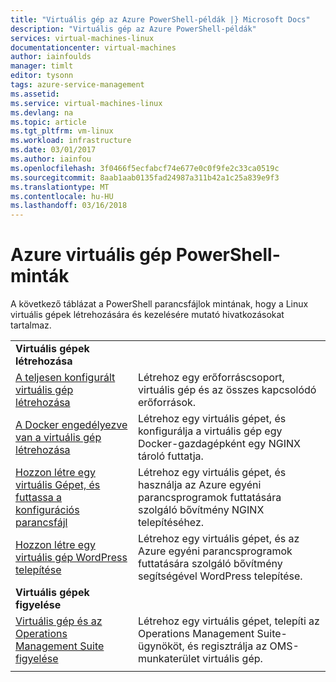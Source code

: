 ```yaml
---
title: "Virtuális gép az Azure PowerShell-példák |} Microsoft Docs"
description: "Virtuális gép az Azure PowerShell-példák"
services: virtual-machines-linux
documentationcenter: virtual-machines
author: iainfoulds
manager: timlt
editor: tysonn
tags: azure-service-management
ms.assetid: 
ms.service: virtual-machines-linux
ms.devlang: na
ms.topic: article
ms.tgt_pltfrm: vm-linux
ms.workload: infrastructure
ms.date: 03/01/2017
ms.author: iainfou
ms.openlocfilehash: 3f0466f5ecfabcf74e677e0c0f9fe2c33ca0519c
ms.sourcegitcommit: 8aab1aab0135fad24987a311b42a1c25a839e9f3
ms.translationtype: MT
ms.contentlocale: hu-HU
ms.lasthandoff: 03/16/2018
---
```

# <a name="azure-virtual-machine-powershell-samples"></a>Azure virtuális gép PowerShell-minták

A következő táblázat a PowerShell parancsfájlok mintának, hogy a Linux virtuális gépek létrehozására és kezelésére mutató hivatkozásokat tartalmaz.

| | |
|---|---|
|**Virtuális gépek létrehozása**||
| [A teljesen konfigurált virtuális gép létrehozása](./../scripts/virtual-machines-linux-powershell-sample-create-vm.md?toc=%2fpowershell%2fmodule%2ftoc.json) | Létrehoz egy erőforráscsoport, virtuális gép és az összes kapcsolódó erőforrások.|
| [A Docker engedélyezve van a virtuális gép létrehozása](./../scripts/virtual-machines-linux-powershell-sample-create-docker-host.md?toc=%2fpowershell%2fmodule%2ftoc.json) | Létrehoz egy virtuális gépet, és konfigurálja a virtuális gép egy Docker-gazdagépként egy NGINX tároló futtatja. |
| [Hozzon létre egy virtuális Gépet, és futtassa a konfigurációs parancsfájl](./../scripts/virtual-machines-linux-powershell-sample-create-vm-nginx.md?toc=%2fpowershell%2fmodule%2ftoc.json) | Létrehoz egy virtuális gépet, és használja az Azure egyéni parancsprogramok futtatására szolgáló bővítmény NGINX telepítéséhez. |
| [Hozzon létre egy virtuális gép WordPress telepítése](./../scripts/virtual-machines-linux-powershell-sample-create-vm-wordpress.md?toc=%2fpowershell%2fmodule%2ftoc.json) | Létrehoz egy virtuális gépet, és az Azure egyéni parancsprogramok futtatására szolgáló bővítmény segítségével WordPress telepítése. |
|**Virtuális gépek figyelése**||
| [Virtuális gép és az Operations Management Suite figyelése](./../scripts/virtual-machines-linux-powershell-sample-create-vm-oms.md?toc=%2fpowershell%2fmodule%2ftoc.json) | Létrehoz egy virtuális gépet, telepíti az Operations Management Suite-ügynököt, és regisztrálja az OMS-munkaterület virtuális gép.  |
| | |
